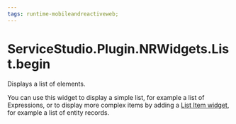 ```yaml
---
tags: runtime-mobileandreactiveweb;
---
```


# ServiceStudio.Plugin.NRWidgets.List.begin

Displays a list of elements.

You can use this widget to display a simple list, for example a list of Expressions, or to display more complex items by adding a [List Item widget](https://github.com/danielmarquespt/docs-product/tree/e7ea3f444d5129dab245c69ab72ae091554bc4fb/src/ref/lang/auto/ServiceStudio.Plugin.NRWidgets.ListItem.final.md), for example a list of entity records.

